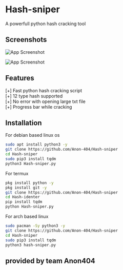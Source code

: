 
# Hash-sniper

A powerfull python hash cracking tool

## Screenshots

![App Screenshot](https://imgur.com/rXjvove.png)

![App Screenshot](https://imgur.com/8rf7BSo.png)

## Features 

[+] Fast python hash cracking script<br>
[+] 12 type hash supported<br>
[+] No error with opening large txt file<br>
[+] Progress bar while cracking<br>

## Installation

For debian based linux os

```bash
sudo apt install python3 -y
git clone https://github.com/Anon-404/Hash-sniper
cd Hash-sniper
sudo pip3 install tqdm
python3 Hash-sniper.py
```
For termux

```bash
pkg install python -y
pkg install git -y
git clone https://github.com/Anon-404/Hash-sniper
cd Hash-identer  
pip install tqdm
python Hash-sniper.py
```

For arch based linux

```bash
sudo pacman -Sy python3 -y  
git clone https://github.com/Anon-404/Hash-sniper
cd Hash-sniper 
sudo pip3 install tqdm
python3 hash-sniper.py
```

## provided by team Anon404

